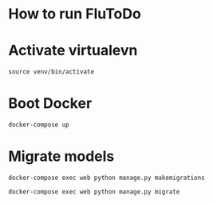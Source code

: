 # How to run FluToDo

# Activate virtualevn
```source venv/bin/activate```

# Boot Docker
```docker-compose up```

# Migrate models
```docker-compose exec web python manage.py makemigrations```

```docker-compose exec web python manage.py migrate```




